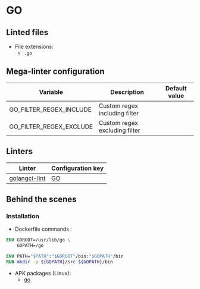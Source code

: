 <!-- markdownlint-disable MD003 MD020 MD033 MD041 -->
<!-- Generated by .automation/build.py, please do not update manually -->
# GO

## Linted files

- File extensions:
  - `.go`

## Mega-linter configuration

| Variable | Description | Default value |
| ----------------- | -------------- | -------------- |
| GO_FILTER_REGEX_INCLUDE | Custom regex including filter |  |
| GO_FILTER_REGEX_EXCLUDE | Custom regex excluding filter |  |

## Linters

| Linter | Configuration key |
| ------ | ----------------- |
| [golangci-lint](go_golangci_lint.md) | [GO](go_golangci_lint.md) |

## Behind the scenes

### Installation

- Dockerfile commands :
```dockerfile
ENV GOROOT=/usr/lib/go \
    GOPATH=/go

ENV PATH="$PATH":"$GOROOT"/bin:"$GOPATH"/bin
RUN mkdir -p ${GOPATH}/src ${GOPATH}/bin
```

- APK packages (Linux):
  - [go](https://pkgs.alpinelinux.org/packages?branch=edge&name=go)
